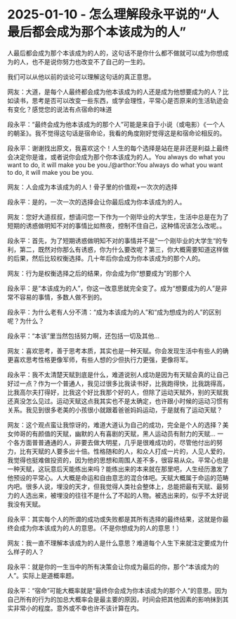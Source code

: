 # 2025-01-10 - 怎么理解段永平说的“人最后都会成为那个本该成为的人”

人最后都会成为那个本该成为的人的，这句话不是你什么都不做就可以成为你想成为的人，也不是说你努力也改变不了自己的一生的。

我们可以从他以前的谈论可以理解这句话的真正意思。

网友：大道，是每个人最终都会成为他本该成为的人还是成为他想要成为的人？比如读书，思考是否可以改变一些东西，或学会理性，平常心是否原来的生活轨迹会有变化？感觉您的说法有点宿命的味道

段永平：“最终会成为他本该成为的那个人”可能是来自于小说（或电影）《一个人的朝圣》。我不觉得这句话是宿命论，我看的角度刚好觉得这是和宿命论相反的。

段永平：谢谢找出原文，我喜欢这个！人生的每个选择是站在是非还是利益上最终会决定你是谁，或者说你会成为那个你本该成为的人。You always do what you want to do, it will make you be you./@arthor:You always do what you want to do, it will make you be you.

网友：人会成为本该成为的人！骨子里的价值观+一次次的选择

段永平：是的，一次一次的选择会让你最后成为你本该成为的人。

网友：您好大道叔叔，想请问您一下作为一个刚毕业的大学生，生活中总是在为了短期的诱惑做明知不对的事情比如熬夜，控制不住自己，这种情况该怎么改呢。。

段永平：首先，为了短期诱惑做明知不对的事情并不是”一个刚毕业的大学生“的专利，第二，既然对你那么有诱惑，你为什么要改呢？第三，你大概需要知道这样做的后果，然后比较权衡选择。几十年后你会成为你本该成为的那个人的。

网友：行为是权衡选择之后的结果，你会成为你“想要成为”的那个人

段永平：是“本该成为的人”，你这一改意思就完全变了。成为“想要成为的人”是非常不容易的事情，多数人做不到的。

段永平：为什么老有人分不清：“成为本该成为的人”和“成为想成为的人”的区别呢？为什么？

段永平：“本该”里当然包括努力啊，还包括一切及其他…

网友：喜欢思考，善于思考本质，其实也是一种天赋。你会发现生活中有些人的确更喜欢思考性格更像军师，有些人想的少但执行力更强，更像将军。

段永平：我不太清楚天赋到底是什么，难道说别人成功是因为有天赋会真的让自己好过一点？作为一个普通人，我见过很多比我读书好，比我跑得快，比我跳得高，比我高尔夫打得好，比我这个好比我那个好的人，但除了运动天赋外，别的天赋我还真没怎么见过。运动天赋这点我其实也不是太确定，也许跟小时候的运动习惯有关系。我见到很多老美的小孩很小就跟着爸爸妈妈运动，于是就有了运动天赋？

网友：这个观点蛮让我惊讶的，难道大道认为自己的成功，完全是个人的选择？美女帅哥的有颜值的天赋，幽默的人有喜剧的天赋，黑人运动员有耐力的天赋... 一个各方面普普通通的人，非要去做大明星，几乎是很难成功的，尽管他付出的努力，比有天赋的人要多出十倍。性格随和的人，和众人打成一片的，人见人爱的，我觉得也挺难做投资的，因为他的思想和周围人差不多，很容易从众。平常心也是一种天赋，这玩意后天能练出来吗？能练出来的本来就在那里吧，人生经历激发了他预设的平常心。人大概是命运和自由意志的混合体吧。天赋大概属于命运的范畴内吧。很多人说，埋没的天才，但我觉得人类社会整体上，总能把最有天赋、最努力的人选出来，被埋没的往往不是什么了不起的人物。被选出来的，似乎不太好说我没有天赋。

段永平：其实每个人的所谓的成功或失败都是其所有选择的最终结果，这就是你最终会成为你本该成为的人的意思。（不是你想成为的人的意思！）

网友：我一直不理解本该成为的人是什么意思？难道每个人生下来就注定要成为什么样子的人？

段永平：就是你的一生当中的所有决策会让你成为最后的你，那个“本该成为的人”。实际上是道概率题。

段永平：“宿命”可能大概率就是“最终你会成为你本该成为的那个人”的意思。因为自己所有的行为的加总大概率会是最主要的原因，时间会把其他因素的影响抹到其实非常小的程度。意外或不幸也许不该计算在内。